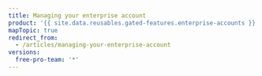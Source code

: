 ```yaml
---
title: Managing your enterprise account
product: '{{ site.data.reusables.gated-features.enterprise-accounts }}'
mapTopic: true
redirect_from:
  - /articles/managing-your-enterprise-account
versions:
  free-pro-team: '*'
---
```


